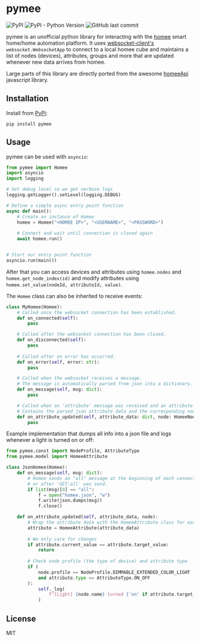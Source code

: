 # pymee
![PyPI](https://img.shields.io/pypi/v/pymee)
![PyPI - Python Version](https://img.shields.io/pypi/pyversions/pymee?color=blue&logo=python&logoColor=yellow)
![GitHub last commit](https://img.shields.io/github/last-commit/FreshlyBrewedCode/pymee)

pymee is an unofficial python library for interacting with the [homee](https://hom.ee) smart home/home automation platform. It uses [websocket-client's](https://github.com/websocket-client/websocket-client) `websocket.WebsocketApp` to connect to a local homee cube and maintains a list of nodes (devices), attributes, groups and more that are updated whenever new data arrives from homee.

Large parts of this library are directly ported from the awesome [homeeApi](https://github.com/stfnhmplr/homee-api) javascript library.

## Installation

Install from [PyPi](https://pypi.org/project/pymee/):
```
pip install pymee
```

## Usage

pymee can be used with `asyncio`:
```python
from pymee import Homee
import asyncio
import logging

# Set debug level so we get verbose logs
logging.getLogger().setLevel(logging.DEBUG)

# Define a simple async entry point function
async def main():
    # Create an instance of Homee
    homee = Homee("<HOMEE IP>", "<USERNAME>", "<PASSWORD>")
    
    # Connect and wait until connection is closed again
    await homee.run()


# Start our entry point function
asyncio.run(main())
```

After that you can access devices and attributes using `homee.nodes` and `homee.get_node_index(id)` and modify attributes using `homee.set_value(nodeId, attributeId, value)`.


The `Homee` class can also be inherited to receive events:
```python
class MyHomee(Homee):
    # Called once the websocket connection has been established.
    def on_connected(self):
        pass

    # Called after the websocket connection has been closed.
    def on_disconnected(self):
        pass
        
    # Called after an error has occurred.
    def on_error(self, error: str):
        pass

    # Called when the websocket receives a message. 
    # The message is automatically parsed from json into a dictionary.
    def on_message(self, msg: dict):
        pass

    # Called when an 'attribute' message was received and an attribute was updated. 
    # Contains the parsed json attribute data and the corresponding node instance.
    def on_attribute_updated(self, attribute_data: dict, node: HomeeNode):
        pass
```

Example implementation that dumps all info into a json file and logs whenever a light is turned on or off:
```python
from pymee.const import NodeProfile, AttributeType
from pymee.model import HomeeAttribute

class JsonHomee(Homee):
    def on_message(self, msg: dict):
        # Homee sends an "all" message at the beginning of each connection
        # or after 'GET:all' was send.
        if list(msg)[0] == "all":
            f = open("homee.json", "w")
            f.write(json.dumps(msg))
            f.close()

    def on_attribute_updated(self, attribute_data, node):
        # Wrap the attribute data with the HomeeAttribute class for easier access
        attribute = HomeeAttribute(attribute_data)
        
        # We only care for changes
        if attribute.current_value == attribute.target_value:
            return
        
        # Check node profile (the type of device) and attribute type
        if (
            node.profile == NodeProfile.DIMMABLE_EXTENDED_COLOR_LIGHT
            and attribute.type == AttributeType.ON_OFF
        ):
            self._log(
                f"[Light] {node.name} turned {'on' if attribute.target_value == 1 else 'off'}"
            )
```

## License
MIT